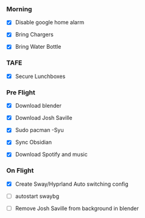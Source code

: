 
### Morning
- [x] Disable google home alarm
- [x] Bring Chargers
- [x] Bring Water Bottle


### TAFE
- [x] Secure Lunchboxes


### Pre Flight
- [x] Download blender
- [x] Download Josh Saville
- [x] Sudo pacman -Syu
- [x] Sync Obsidian
- [x] Download Spotify and music


### On Flight
- [x] Create Sway/Hyprland Auto switching config
- [ ] autostart swaybg
- [ ] Remove Josh Saville from background in blender



